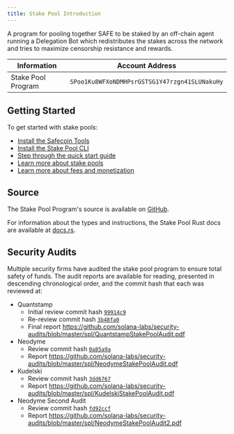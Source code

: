 ```yaml
---
title: Stake Pool Introduction
---
```


A program for pooling together SAFE to be staked by an off-chain agent running
a Delegation Bot which redistributes the stakes across the network and tries
to maximize censorship resistance and rewards.

| Information | Account Address |
| --- | --- |
| Stake Pool Program | `SPoo1Ku8WFXoNDMHPsrGSTSG1Y47rzgn41SLUNakuHy` |

## Getting Started

To get started with stake pools:

- [Install the Safecoin Tools](https://docs.solana.com/cli/install-safecoin-cli-tools)
- [Install the Stake Pool CLI](stake-pool/cli.md)
- [Step through the quick start guide](stake-pool/quickstart.md)
- [Learn more about stake pools](stake-pool/overview.md)
- [Learn more about fees and monetization](stake-pool/fees.md)

## Source

The Stake Pool Program's source is available on
[GitHub](https://github.com/fair-exchange/safecoin-program-library/tree/master/stake-pool).

For information about the types and instructions, the Stake Pool Rust docs are
available at [docs.rs](https://docs.rs/spl-stake-pool/0.6.3/spl_stake_pool/).

## Security Audits

Multiple security firms have audited the stake pool program to ensure total
safety of funds. The audit reports are available for reading, presented in descending
chronological order, and the commit hash that each was reviewed at:

* Quantstamp
    - Initial review commit hash [`99914c9`](https://github.com/fair-exchange/safecoin-program-library/tree/99914c9fc7246b22ef04416586ab1722c89576de)
    - Re-review commit hash [`3b48fa0`](https://github.com/fair-exchange/safecoin-program-library/tree/3b48fa09d38d1b66ffb4fef186b606f1bc4fdb31)
    - Final report https://github.com/solana-labs/security-audits/blob/master/spl/QuantstampStakePoolAudit.pdf
* Neodyme
    - Review commit hash [`0a85a9a`](https://github.com/fair-exchange/safecoin-program-library/tree/0a85a9a533795b6338ea144e433893c6c0056210)
    - Report https://github.com/solana-labs/security-audits/blob/master/spl/NeodymeStakePoolAudit.pdf
* Kudelski
    - Review commit hash [`3dd6767`](https://github.com/fair-exchange/safecoin-program-library/tree/3dd67672974f92d3b648bb50ee74f4747a5f8973)
    - Report https://github.com/solana-labs/security-audits/blob/master/spl/KudelskiStakePoolAudit.pdf
* Neodyme Second Audit
    - Review commit hash [`fd92ccf`](https://github.com/fair-exchange/safecoin-program-library/tree/fd92ccf9e9308508b719d6e5f36474f57023b0b2)
    - Report https://github.com/solana-labs/security-audits/blob/master/spl/NeodymeStakePoolAudit2.pdf
